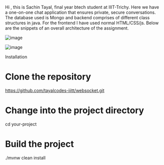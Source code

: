 Hi , this is Sachin Tayal, final year btech student at IIIT-Trichy.
Here we have a one-on-one chat application that ensures private, secure conversations.
The database used is Mongo and backend comprises of different class structures in java.
For the frontend I have used normal HTML/CSS/js.
Below are the snippets of an overall architecture of the assignment.

![image](https://github.com/tayalcodes-iiitt/websocket/assets/85633121/fa599b4b-04ea-42c9-a147-0f18920cc36c)

![image](https://github.com/tayalcodes-iiitt/websocket/assets/85633121/1373ec6f-f630-4f23-aaa5-8e95f03c706e)

Installation 

# Clone the repository
https://github.com/tayalcodes-iiitt/websocket.git

# Change into the project directory
cd your-project

# Build the project
./mvnw clean install

